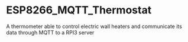 # ESP8266_MQTT_Thermostat
A thermometer able to control electric wall heaters and communicate its data through MQTT to a RPI3 server
